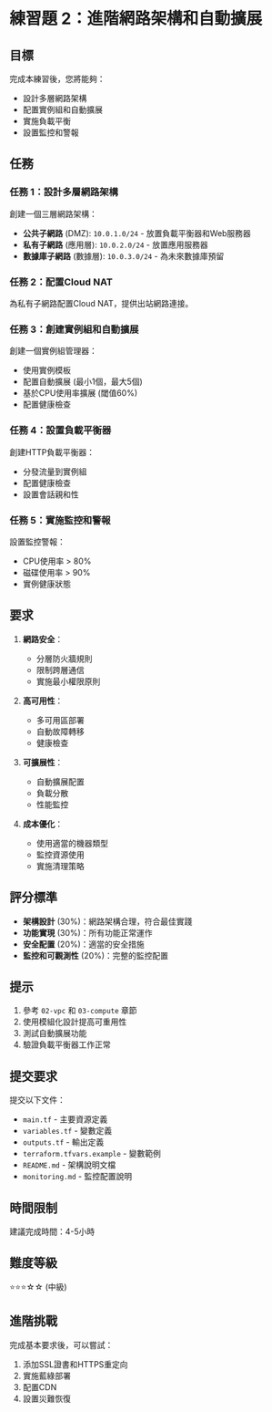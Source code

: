 # 練習題 2：進階網路架構和自動擴展

## 目標
完成本練習後，您將能夠：
- 設計多層網路架構
- 配置實例組和自動擴展
- 實施負載平衡
- 設置監控和警報

## 任務

### 任務 1：設計多層網路架構
創建一個三層網路架構：
- **公共子網路** (DMZ): `10.0.1.0/24` - 放置負載平衡器和Web服務器
- **私有子網路** (應用層): `10.0.2.0/24` - 放置應用服務器
- **數據庫子網路** (數據層): `10.0.3.0/24` - 為未來數據庫預留

### 任務 2：配置Cloud NAT
為私有子網路配置Cloud NAT，提供出站網路連接。

### 任務 3：創建實例組和自動擴展
創建一個實例組管理器：
- 使用實例模板
- 配置自動擴展 (最小1個，最大5個)
- 基於CPU使用率擴展 (閾值60%)
- 配置健康檢查

### 任務 4：設置負載平衡器
創建HTTP負載平衡器：
- 分發流量到實例組
- 配置健康檢查
- 設置會話親和性

### 任務 5：實施監控和警報
設置監控警報：
- CPU使用率 > 80%
- 磁碟使用率 > 90%
- 實例健康狀態

## 要求

1. **網路安全**：
   - 分層防火牆規則
   - 限制跨層通信
   - 實施最小權限原則

2. **高可用性**：
   - 多可用區部署
   - 自動故障轉移
   - 健康檢查

3. **可擴展性**：
   - 自動擴展配置
   - 負載分散
   - 性能監控

4. **成本優化**：
   - 使用適當的機器類型
   - 監控資源使用
   - 實施清理策略

## 評分標準

- **架構設計** (30%)：網路架構合理，符合最佳實踐
- **功能實現** (30%)：所有功能正常運作
- **安全配置** (20%)：適當的安全措施
- **監控和可觀測性** (20%)：完整的監控配置

## 提示

1. 參考 `02-vpc` 和 `03-compute` 章節
2. 使用模組化設計提高可重用性
3. 測試自動擴展功能
4. 驗證負載平衡器工作正常

## 提交要求

提交以下文件：
- `main.tf` - 主要資源定義
- `variables.tf` - 變數定義
- `outputs.tf` - 輸出定義
- `terraform.tfvars.example` - 變數範例
- `README.md` - 架構說明文檔
- `monitoring.md` - 監控配置說明

## 時間限制

建議完成時間：4-5小時

## 難度等級

⭐⭐⭐☆☆ (中級)

## 進階挑戰

完成基本要求後，可以嘗試：
1. 添加SSL證書和HTTPS重定向
2. 實施藍綠部署
3. 配置CDN
4. 設置災難恢復
